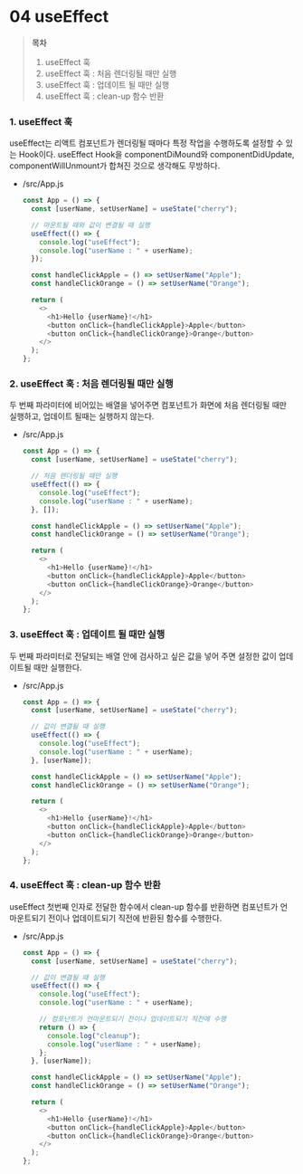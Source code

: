 # 04 useEffect

> **목차**
>
> 1. useEffect 훅
> 2. useEffect 훅 : 처음 렌더링될 때만 실행
> 3. useEffect 훅 : 업데이트 될 때만 실행
> 4. useEffect 훅 : clean-up 함수 반환

### 1. useEffect 훅

useEffect는 리액트 컴포넌트가 렌더링될 때마다 특정 작업을 수행하도록 설정할 수 있는 Hook이다. useEffect Hook을 componentDiMound와 componentDidUpdate, componentWillUnmount가 합쳐진 것으로 생각해도 무방하다.

- /src/App.js

  ```javascript
  const App = () => {
    const [userName, setUserName] = useState("cherry");

    // 마운트될 때와 값이 변결될 때 실행
    useEffect(() => {
      console.log("useEffect");
      console.log("userName : " + userName);
    });

    const handleClickApple = () => setUserName("Apple");
    const handleClickOrange = () => setUserName("Orange");

    return (
      <>
        <h1>Hello {userName}!</h1>
        <button onClick={handleClickApple}>Apple</button>
        <button onClick={handleClickOrange}>Orange</button>
      </>
    );
  };
  ```

### 2. useEffect 훅 : 처음 렌더링될 때만 실행

두 번째 파라미터에 비어있는 배열을 넣어주면 컴포넌트가 화면에 처음 렌더링될 때만 실행하고, 업데이트 될때는 실행하지 않는다.

- /src/App.js

  ```javascript
  const App = () => {
    const [userName, setUserName] = useState("cherry");

    // 처음 렌더링될 때만 실행
    useEffect(() => {
      console.log("useEffect");
      console.log("userName : " + userName);
    }, []);

    const handleClickApple = () => setUserName("Apple");
    const handleClickOrange = () => setUserName("Orange");

    return (
      <>
        <h1>Hello {userName}!</h1>
        <button onClick={handleClickApple}>Apple</button>
        <button onClick={handleClickOrange}>Orange</button>
      </>
    );
  };
  ```

### 3. useEffect 훅 : 업데이트 될 때만 실행

두 번째 파라미터로 전달되는 배열 안에 검사하고 싶은 값을 넣어 주면 설정한 값이 업데이트될 때만 실행한다.

- /src/App.js

  ```javascript
  const App = () => {
    const [userName, setUserName] = useState("cherry");

    // 값이 변결될 때 실행
    useEffect(() => {
      console.log("useEffect");
      console.log("userName : " + userName);
    }, [userName]);

    const handleClickApple = () => setUserName("Apple");
    const handleClickOrange = () => setUserName("Orange");

    return (
      <>
        <h1>Hello {userName}!</h1>
        <button onClick={handleClickApple}>Apple</button>
        <button onClick={handleClickOrange}>Orange</button>
      </>
    );
  };
  ```

### 4. useEffect 훅 : clean-up 함수 반환

useEffect 첫번째 인자로 전달한 함수에서 clean-up 함수를 반환하면 컴포넌트가 언마운트되기 전이나 업데이트되기 직전에 반환된 함수를 수행한다.

- /src/App.js

  ```javascript
  const App = () => {
    const [userName, setUserName] = useState("cherry");

    // 값이 변결될 때 실행
    useEffect(() => {
      console.log("useEffect");
      console.log("userName : " + userName);

      // 컴포넌트가 언마운트되기 전이나 업데이트되기 직전에 수행
      return () => {
        console.log("cleanup");
        console.log("userName : " + userName);
      };
    }, [userName]);

    const handleClickApple = () => setUserName("Apple");
    const handleClickOrange = () => setUserName("Orange");

    return (
      <>
        <h1>Hello {userName}!</h1>
        <button onClick={handleClickApple}>Apple</button>
        <button onClick={handleClickOrange}>Orange</button>
      </>
    );
  };
  ```

